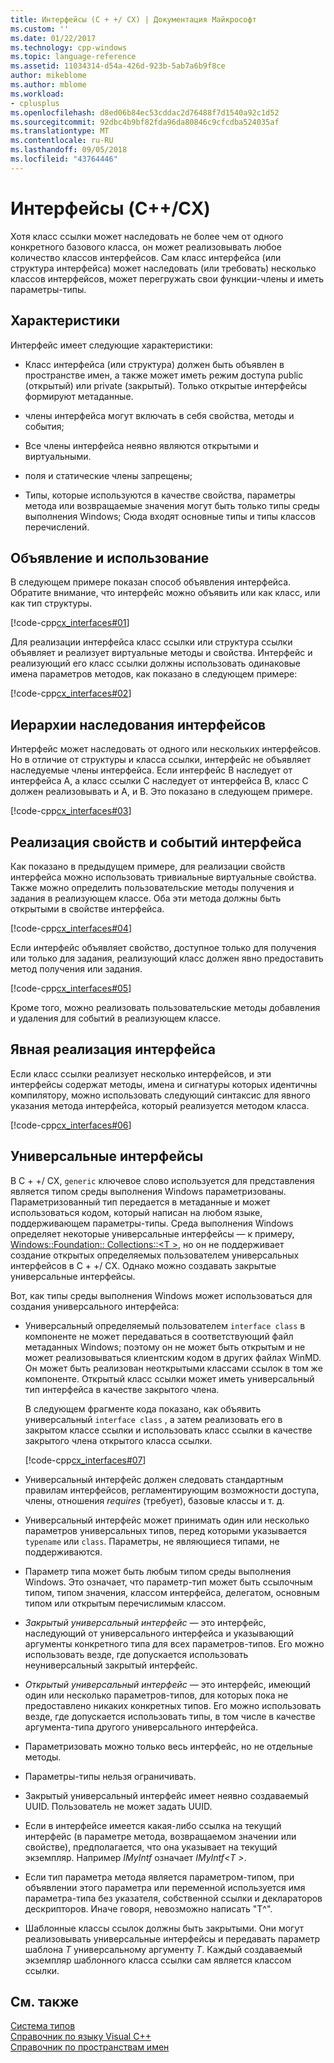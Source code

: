 ```yaml
---
title: Интерфейсы (C + +/ CX) | Документация Майкрософт
ms.custom: ''
ms.date: 01/22/2017
ms.technology: cpp-windows
ms.topic: language-reference
ms.assetid: 11034314-d54a-426d-923b-5ab7a6b9f8ce
author: mikeblome
ms.author: mblome
ms.workload:
- cplusplus
ms.openlocfilehash: d8ed06b84ec53cddac2d76488f7d1540a92c1d52
ms.sourcegitcommit: 92dbc4b9bf82fda96da80846c9cfcdba524035af
ms.translationtype: MT
ms.contentlocale: ru-RU
ms.lasthandoff: 09/05/2018
ms.locfileid: "43764446"
---
```

# <a name="interfaces-ccx"></a>Интерфейсы (C++/CX)
Хотя класс ссылки может наследовать не более чем от одного конкретного базового класса, он может реализовывать любое количество классов интерфейсов. Сам класс интерфейса (или структура интерфейса) может наследовать (или требовать) несколько классов интерфейсов, может перегружать свои функции-члены и иметь параметры-типы.  
  
## <a name="characteristics"></a>Характеристики  
 Интерфейс имеет следующие характеристики:  
  
-   Класс интерфейса (или структура) должен быть объявлен в пространстве имен, а также может иметь режим доступа public (открытый) или private (закрытый). Только открытые интерфейсы формируют метаданные.  
  
-   члены интерфейса могут включать в себя свойства, методы и события;  
  
-   Все члены интерфейса неявно являются открытыми и виртуальными.  
  
-   поля и статические члены запрещены;  
  
-   Типы, которые используются в качестве свойства, параметры метода или возвращаемые значения могут быть только типы среды выполнения Windows; Сюда входят основные типы и типы классов перечислений.  
  
## <a name="declaration-and-usage"></a>Объявление и использование  
 В следующем примере показан способ объявления интерфейса. Обратите внимание, что интерфейс можно объявить или как класс, или как тип структуры.  
  
 [!code-cpp[cx_interfaces#01](../cppcx/codesnippet/CPP/interfacestest/class1.h#01)]  
  
 Для реализации интерфейса класс ссылки или структура ссылки объявляет и реализует виртуальные методы и свойства. Интерфейс и реализующий его класс ссылки должны использовать одинаковые имена параметров методов, как показано в следующем примере:  
  
 [!code-cpp[cx_interfaces#02](../cppcx/codesnippet/CPP/interfacestest/class1.h#02)]  
  
## <a name="interface-inheritance-hierarchies"></a>Иерархии наследования интерфейсов  
 Интерфейс может наследовать от одного или нескольких интерфейсов. Но в отличие от структуры и класса ссылки, интерфейс не объявляет наследуемые члены интерфейса. Если интерфейс B наследует от интерфейса A, а класс ссылки C наследует от интерфейса B, класс C должен реализовывать и A, и B. Это показано в следующем примере.  
  
 [!code-cpp[cx_interfaces#03](../cppcx/codesnippet/CPP/interfacestest/class1.h#03)]  
  
## <a name="implementing-interface-properties-and-events"></a>Реализация свойств и событий интерфейса  
 Как показано в предыдущем примере, для реализации свойств интерфейса можно использовать тривиальные виртуальные свойства. Также можно определить пользовательские методы получения и задания в реализующем классе.  Оба эти метода должны быть открытыми в свойстве интерфейса.  
  
 [!code-cpp[cx_interfaces#04](../cppcx/codesnippet/CPP/interfacestest/class1.h#04)]  
  
 Если интерфейс объявляет свойство, доступное только для получения или только для задания, реализующий класс должен явно предоставить метод получения или задания.  
  
 [!code-cpp[cx_interfaces#05](../cppcx/codesnippet/CPP/interfacestest/class1.h#05)]  
  
 Кроме того, можно реализовать пользовательские методы добавления и удаления для событий в реализующем классе.  
  
## <a name="explicit-interface-implementation"></a>Явная реализация интерфейса  
 Если класс ссылки реализует несколько интерфейсов, и эти интерфейсы содержат методы, имена и сигнатуры которых идентичны компилятору, можно использовать следующий синтаксис для явного указания метода интерфейса, который реализуется методом класса.  
  
 [!code-cpp[cx_interfaces#06](../cppcx/codesnippet/CPP/interfacestest/class1.h#06)]  
  
## <a name="generic-interfaces"></a>Универсальные интерфейсы  
 В C + +/ CX, `generic` ключевое слово используется для представления является типом среды выполнения Windows параметризованы. Параметризованный тип передается в метаданные и может использоваться кодом, который написан на любом языке, поддерживающем параметры-типы. Среда выполнения Windows определяет некоторые универсальные интерфейсы — к примеру, [Windows::Foundation:: Collections::\<T >](Windows::Foundation::Collections::IVector), но он не поддерживает создание открытых определяемых пользователем универсальных интерфейсов в C + +/ CX. Однако можно создавать закрытые универсальные интерфейсы.  
  
 Вот, как типы среды выполнения Windows может использоваться для создания универсального интерфейса:  
  
-   Универсальный определяемый пользователем `interface class` в компоненте не может передаваться в соответствующий файл метаданных Windows; поэтому он не может быть открытым и не может реализовываться клиентским кодом в других файлах WinMD. Он может быть реализован неоткрытыми классами ссылок в том же компоненте. Открытый класс ссылки может иметь универсальный тип интерфейса в качестве закрытого члена.  
  
     В следующем фрагменте кода показано, как объявить универсальный `interface class` , а затем реализовать его в закрытом классе ссылки и использовать класс ссылки в качестве закрытого члена открытого класса ссылки.  
  
     [!code-cpp[cx_interfaces#07](../cppcx/codesnippet/CPP/interfacestest/class1.h#07)]  
  
-   Универсальный интерфейс должен следовать стандартным правилам интерфейсов, регламентирующим возможности доступа, члены, отношения *requires* (требует), базовые классы и т. д.  
  
-   Универсальный интерфейс может принимать один или несколько параметров универсальных типов, перед которыми указывается `typename` или `class`. Параметры, не являющиеся типами, не поддерживаются.  
  
-   Параметр типа может быть любым типом среды выполнения Windows. Это означает, что параметр-тип может быть ссылочным типом, типом значения, классом интерфейса, делегатом, основным типом или открытым перечислимым классом.  
  
-   *Закрытый универсальный интерфейс* — это интерфейс, наследующий от универсального интерфейса и указывающий аргументы конкретного типа для всех параметров-типов. Его можно использовать везде, где допускается использовать неуниверсальный закрытый интерфейс.  
  
-   *Открытый универсальный интерфейс* — это интерфейс, имеющий один или несколько параметров-типов, для которых пока не предоставлено никаких конкретных типов. Его можно использовать везде, где допускается использовать типы, в том числе в качестве аргумента-типа другого универсального интерфейса.  
  
-   Параметризовать можно только весь интерфейс, но не отдельные методы.  
  
-   Параметры-типы нельзя ограничивать.  
  
-   Закрытый универсальный интерфейс имеет неявно создаваемый UUID. Пользователь не может задать UUID.  
  
-   Если в интерфейсе имеется какая-либо ссылка на текущий интерфейс (в параметре метода, возвращаемом значении или свойстве), предполагается, что она указывает на текущий экземпляр. Например *IMyIntf* означает *IMyIntf\<T >*.  
  
-   Если тип параметра метода является параметром-типом, при объявлении этого параметра или переменной используется имя параметра-типа без указателя, собственной ссылки и деклараторов дескрипторов. Иначе говоря, невозможно написать "T^".  
  
-   Шаблонные классы ссылок должны быть закрытыми. Они могут реализовывать универсальные интерфейсы и передавать параметр шаблона *T* универсальному аргументу *T*. Каждый создаваемый экземпляр шаблонного класса ссылки сам является классом ссылки.  
  
## <a name="see-also"></a>См. также  
 [Система типов](../cppcx/type-system-c-cx.md)   
 [Справочник по языку Visual C++](../cppcx/visual-c-language-reference-c-cx.md)   
 [Справочник по пространствам имен](../cppcx/namespaces-reference-c-cx.md)